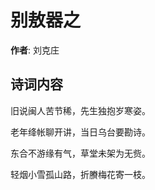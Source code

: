 # 别敖器之

**作者**: 刘克庄

## 诗词内容

旧说闽人苦节稀，先生独抱岁寒姿。

老年绛帐聊开讲，当日乌台要勘诗。

东合不游缘有气，草堂未架为无赀。

轻烟小雪孤山路，折賸梅花寄一枝。


